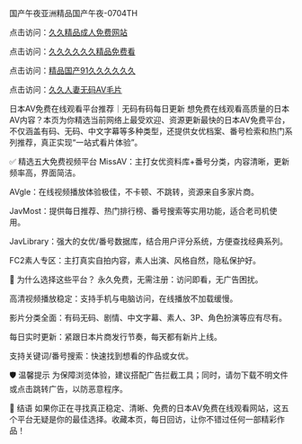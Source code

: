 
国产午夜亚洲精品国产午夜-0704TH

点击访问：<a href="https://gsd-agv.pages.dev/">久久精品成人免费网站</a>

点击访问：<a href="https://gda-c7m.pages.dev/">久久久久久久精品免费看</a>

点击访问：<a href="https://tfda.pages.dev/">精品国产91久久久久久久</a>

点击访问：<a href="https://bered.pages.dev/">久久人妻无码AⅤ毛片</a>


日本AV免费在线观看平台推荐｜无码有码每日更新
想免费在线观看高质量的日本AV内容？本页为你精选当前网络上最受欢迎、资源更新最快的日本AV免费平台，不仅涵盖有码、无码、中文字幕等多种类型，还提供女优档案、番号检索和热门系列推荐，真正实现“一站式看片体验”。

✅ 精选五大免费视频平台
MissAV：主打女优资料库+番号分类，内容清晰，更新频率高，界面简洁。

AVgle：在线视频播放体验极佳，不卡顿、不跳转，资源来自多家片商。

JavMost：提供每日推荐、热门排行榜、番号搜索等实用功能，适合老司机使用。

JavLibrary：强大的女优/番号数据库，结合用户评分系统，方便查找经典系列。

FC2素人专区：主打真实自拍内容，素人出演、风格自然，隐私保护好。

🎯 为什么选择这些平台？
永久免费，无需注册：访问即看，无广告困扰。

高清视频播放稳定：支持手机与电脑访问，在线播放不加载缓慢。

影片分类全面：有码无码、剧情、中文字幕、素人、3P、角色扮演等应有尽有。

每日实时更新：紧跟日本片商发行节奏，每天都有新片上线。

支持关键词/番号搜索：快速找到想看的作品或女优。

🛡 温馨提示
为保障浏览体验，建议搭配广告拦截工具；同时，请勿下载不明文件或点击跳转广告，以防恶意程序。

📌 结语
如果你正在寻找真正稳定、清晰、免费的日本AV免费在线观看网站，这五个平台无疑是你的最佳选择。收藏本页，每日回访，让你不错过任何一部精彩作品！






<span style="display:none;">[Canonical link]( https://github.com/tn250241/85245 ）</span>
